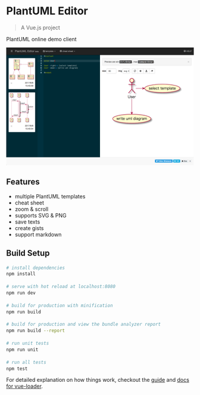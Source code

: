 # PlantUML Editor

> A Vue.js project

PlantUML online demo client

![PlantUML Editor](static/capture1_20170809.png)

## Features

- multiple PlantUML templates
- cheat sheet
- zoom & scroll
- supports SVG & PNG
- save texts
- create gists
- support markdown

## Build Setup

``` bash
# install dependencies
npm install

# serve with hot reload at localhost:8080
npm run dev

# build for production with minification
npm run build

# build for production and view the bundle analyzer report
npm run build --report

# run unit tests
npm run unit

# run all tests
npm test
```

For detailed explanation on how things work, checkout the [guide](http://vuejs-templates.github.io/webpack/) and [docs for vue-loader](http://vuejs.github.io/vue-loader).
